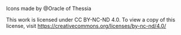 Icons made by @Oracle of Thessia 

This work is licensed under CC BY-NC-ND 4.0. To view a copy of this license, visit https://creativecommons.org/licenses/by-nc-nd/4.0/